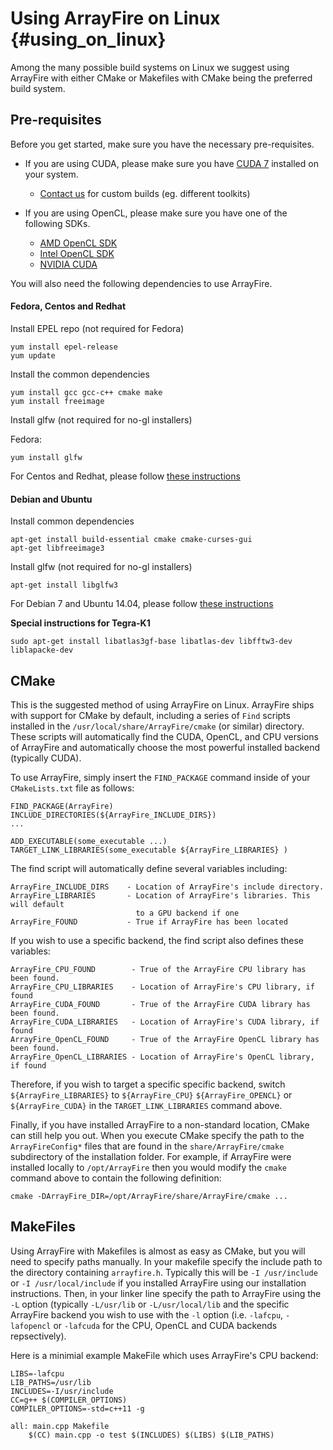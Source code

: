 Using ArrayFire on Linux {#using_on_linux}
=====


Among the many possible build systems on Linux we suggest using ArrayFire with
either CMake or Makefiles with CMake being the preferred build system.

## Pre-requisites

Before you get started, make sure you have the necessary pre-requisites.

- If you are using CUDA, please make sure you have [CUDA 7](https://developer.nvidia.com/cuda-downloads) installed on your system.
     - [Contact us](support@arrayfire.com) for custom builds (eg. different toolkits)

- If you are using OpenCL, please make sure you have one of the following SDKs.
     - [AMD OpenCL SDK](http://developer.amd.com/tools-and-sdks/opencl-zone/amd-accelerated-parallel-processing-app-sdk/)
     - [Intel OpenCL SDK](https://software.intel.com/en-us/articles/download-the-latest-intel-amt-software-development-kit-sdk)
     - [NVIDIA CUDA](https://developer.nvidia.com/cuda-downloads)

You will also need the following dependencies to use ArrayFire.

#### Fedora, Centos and Redhat

Install EPEL repo (not required for Fedora)

~~~~~~~~~~~~~~~~~~~~~~~~~~~~~~~~~~~~~~~~~~
yum install epel-release
yum update
~~~~~~~~~~~~~~~~~~~~~~~~~~~~~~~~~~~~~~~~~~

Install the common dependencies

~~~~~~~~~~~~~~~~~~~~~~~~~~~~~~~~~~~~~~~~~~~~
yum install gcc gcc-c++ cmake make
yum install freeimage
~~~~~~~~~~~~~~~~~~~~~~~~~~~~~~~~~~~~~~~~~~~~

Install glfw (not required for no-gl installers)

Fedora:

~~~~~~~~~~~~~~~~~~~~~~~~~~~~~~~~~~~~~~~~~~~~~~
yum install glfw
~~~~~~~~~~~~~~~~~~~~~~~~~~~~~~~~~~~~~~~~~~~~~~

For Centos and Redhat, please follow [these instructions](https://github.com/arrayfire/arrayfire/wiki/GLFW-for-ArrayFire)

#### Debian and Ubuntu

Install common dependencies

~~~~~~~~~~~~~~~~~~~~~~~~~~~~~~~~~~~~~~~~~~~~~~~~~~~~~~~~~~~~~~~~
apt-get install build-essential cmake cmake-curses-gui
apt-get libfreeimage3
~~~~~~~~~~~~~~~~~~~~~~~~~~~~~~~~~~~~~~~~~~~~~~~~~~~~~~~~~~~~~~~~

Install glfw (not required for no-gl installers)

~~~~~~~~~~~~~~~~~~~~~~~~~~~~~~~~~~~~~~~~~~~~~~~~~~~~~~~~~~~~~~~~~
apt-get install libglfw3
~~~~~~~~~~~~~~~~~~~~~~~~~~~~~~~~~~~~~~~~~~~~~~~~~~~~~~~~~~~~~~~~~

For Debian 7 and Ubuntu 14.04, please follow [these instructions](https://github.com/arrayfire/arrayfire/wiki/GLFW-for-ArrayFire)

**Special instructions for Tegra-K1**

~~~~~~~~~~~~~~~~~~~~~~~~~~~~~~~~~~~~~~~~~~~~~~~~~~~~~~~~~~~~~~~~~
sudo apt-get install libatlas3gf-base libatlas-dev libfftw3-dev liblapacke-dev
~~~~~~~~~~~~~~~~~~~~~~~~~~~~~~~~~~~~~~~~~~~~~~~~~~~~~~~~~~~~~~~~~

## CMake

This is the suggested method of using ArrayFire on Linux.
ArrayFire ships with support for CMake by default, including a series of
`Find` scripts installed  in the `/usr/local/share/ArrayFire/cmake` (or similar)
directory.
These scripts will automatically find the CUDA, OpenCL, and CPU versions
of ArrayFire and automatically choose the most powerful installed backend
(typically CUDA).

To use ArrayFire, simply insert the `FIND_PACKAGE` command inside of your
`CMakeLists.txt` file as follows:

    FIND_PACKAGE(ArrayFire)
    INCLUDE_DIRECTORIES(${ArrayFire_INCLUDE_DIRS})
    ...

    ADD_EXECUTABLE(some_executable ...)
    TARGET_LINK_LIBRARIES(some_executable ${ArrayFire_LIBRARIES} )

The find script will automatically define several variables including:

    ArrayFire_INCLUDE_DIRS    - Location of ArrayFire's include directory.
    ArrayFire_LIBRARIES       - Location of ArrayFire's libraries. This will default
                                to a GPU backend if one
    ArrayFire_FOUND           - True if ArrayFire has been located

If you wish to use a specific backend, the find script also defines these variables:

    ArrayFire_CPU_FOUND        - True of the ArrayFire CPU library has been found.
    ArrayFire_CPU_LIBRARIES    - Location of ArrayFire's CPU library, if found
    ArrayFire_CUDA_FOUND       - True of the ArrayFire CUDA library has been found.
    ArrayFire_CUDA_LIBRARIES   - Location of ArrayFire's CUDA library, if found
    ArrayFire_OpenCL_FOUND     - True of the ArrayFire OpenCL library has been found.
    ArrayFire_OpenCL_LIBRARIES - Location of ArrayFire's OpenCL library, if found

Therefore, if you wish to target a specific specific backend, switch
`${ArrayFire_LIBRARIES}` to `${ArrayFire_CPU}` `${ArrayFire_OPENCL}` or
`${ArrayFire_CUDA}` in the `TARGET_LINK_LIBRARIES` command above.

Finally, if you have installed ArrayFire to a non-standard location, CMake can still help
you out. When you execute CMake specify the path to the `ArrayFireConfig*` files that
are found in the `share/ArrayFire/cmake` subdirectory of the installation folder.
For example, if ArrayFire were installed locally to `/opt/ArrayFire` then you would
modify the `cmake` command above to contain the following definition:

```
cmake -DArrayFire_DIR=/opt/ArrayFire/share/ArrayFire/cmake ...
```

## MakeFiles

Using ArrayFire with Makefiles is almost as easy as CMake, but you will
need to specify paths manually. In your makefile specify the include path to
the directory containing `arrayfire.h`. Typically this will be `-I /usr/include`
or `-I /usr/local/include` if you installed ArrayFire using our installation
instructions.
Then, in your linker line specify the path to ArrayFire using the `-L` option
(typically `-L/usr/lib` or `-L/usr/local/lib` and the specific ArrayFire backend
you wish to use with the `-l` option (i.e. `-lafcpu`, `-lafopencl` or `-lafcuda`
for the CPU, OpenCL and CUDA backends repsectively).

Here is a minimial example MakeFile which uses ArrayFire's CPU backend:

    LIBS=-lafcpu
    LIB_PATHS=/usr/lib
    INCLUDES=-I/usr/include
    CC=g++ $(COMPILER_OPTIONS)
    COMPILER_OPTIONS=-std=c++11 -g

    all: main.cpp Makefile
        $(CC) main.cpp -o test $(INCLUDES) $(LIBS) $(LIB_PATHS)
